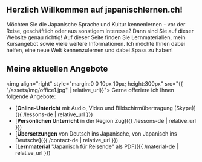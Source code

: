 ## Herzlich Willkommen auf japanischlernen.ch!

Möchten Sie die Japanische Sprache und Kultur kennenlernen - vor der Reise, geschäftlich oder aus sonstigem Interesse? Dann sind Sie auf dieser Website genau richtig! Auf dieser Seite finden Sie Lernmaterialien, mein Kursangebot sowie viele weitere Informationen. Ich möchte Ihnen dabei helfen, eine neue Welt kennenzulernen und dabei Spass zu haben!

## Meine aktuellen Angebote

<img align="right" style="margin:0 0 10px 10px; height:300px" src="{{ "/assets/img/office1.jpg" | relative_url}}">
Gerne offeriere ich Ihnen folgende Angebote:

* [**Online-Untericht** mit Audio, Video und Bildschirmübertragung (Skype)]({{ /lessons-de | relative_url }})
* [**Persönlichen Unterricht** in der Region Zug]({{ /lessons-de | relative_url }})
* [**Übersetzungen** von Deutsch ins Japanische, von Japanisch ins Deutsche]({{ /contact-de | relative_url }})
* [**Lernmaterial** "Japanisch für Reisende" als PDF]({{ /material-de | relative_url }})

<!-- ## Welcome to GitHub Pages

You can use the [editor on GitHub](https://github.com/muellermichel/japanischlernen/edit/master/index.md) to maintain and preview the content for your website in Markdown files.

Whenever you commit to this repository, GitHub Pages will run [Jekyll](https://jekyllrb.com/) to rebuild the pages in your site, from the content in your Markdown files.

### Markdown

Markdown is a lightweight and easy-to-use syntax for styling your writing. It includes conventions for

```markdown
Syntax highlighted code block

# Header 1
## Header 2
### Header 3

- Bulleted
- List

1. Numbered
2. List

**Bold** and _Italic_ and `Code` text

[Link](url) and ![Image](src)
```

For more details see [GitHub Flavored Markdown](https://guides.github.com/features/mastering-markdown/).

### Jekyll Themes

Your Pages site will use the layout and styles from the Jekyll theme you have selected in your [repository settings](https://github.com/muellermichel/japanischlernen/settings). The name of this theme is saved in the Jekyll `_config.yml` configuration file.

### Support or Contact

Having trouble with Pages? Check out our [documentation](https://help.github.com/categories/github-pages-basics/) or [contact support](https://github.com/contact) and we’ll help you sort it out. -->
